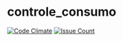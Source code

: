 # controle_consumo

[![Code Climate](https://codeclimate.com/github/Nabucodono5or/controle_consumo/badges/gpa.svg)](https://codeclimate.com/github/Nabucodono5or/controle_consumo)
[![Issue Count](https://codeclimate.com/github/Nabucodono5or/controle_consumo/badges/issue_count.svg)](https://codeclimate.com/github/Nabucodono5or/controle_consumo)
